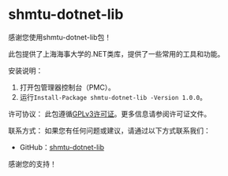 # shmtu-dotnet-lib

感谢您使用shmtu-dotnet-lib包！

此包提供了上海海事大学的.NET类库，提供了一些常用的工具和功能。

安装说明：
1. 打开包管理器控制台（PMC）。
2. 运行`Install-Package shmtu-dotnet-lib -Version 1.0.0`。

许可协议：
此包遵循[GPLv3许可证](https://github.com/a645162/shmtu-dotnet-lib/blob/main/LICENSE)。更多信息请参阅许可证文件。

联系方式：
如果您有任何问题或建议，请通过以下方式联系我们：
- GitHub：[shmtu-dotnet-lib](https://github.com/a645162/shmtu-dotnet-lib)

感谢您的支持！
